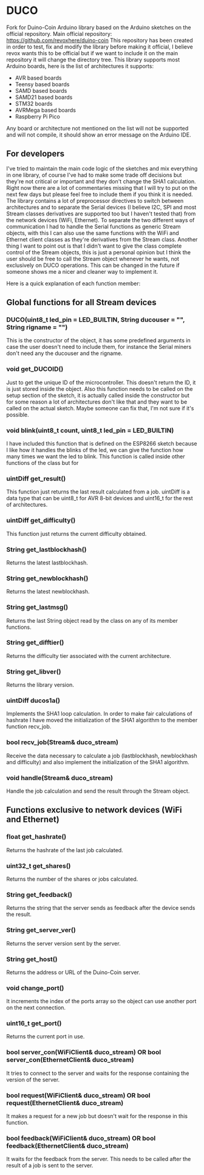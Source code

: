 # DUCO

Fork for Duino-Coin Arduino library based on the Arduino sketches on the official repository. Main official repository: https://github.com/revoxhere/duino-coin
This repository has been created in order to test, fix and modify the library before making it official, I believe revox wants this to be official but if we want to include it on the main repository it will change the directory tree. This library supports most Arduino boards, here is the list of architectures it supports:

- AVR based boards
- Teensy based boards
- SAMD based boards
- SAMD21 based boards
- STM32 boards
- AVRMega based boards
- Raspberry Pi Pico

Any board or architecture not mentioned on the list will not be supported and will not compile, it should show an error message on the Arduino IDE.

## For developers

I've tried to maintain the main code logic of the sketches and mix everything in one library, of course I've had to make some trade off decisions but they're not critical or important and they don't change the SHA1 calculation. Right now there are a lot of commentaries missing that I will try to put on the next few days but please feel free to include them if you think it is needed. The library contains a lot of preprocessor directives to switch between architectures and to separate the Serial devices (I believe I2C, SPI and most Stream classes derivatives are supported too but I haven't tested that) from the network devices (WiFi, Ethernet). To separate the two different ways of communication I had to handle the Serial functions as generic Stream objects, with this I can also use the same functions with the WiFi and Ethernet client classes as they're derivatives from the Stream class. Another thing I want to point out is that I didn't want to give the class complete control of the Stream objects, this is just a personal opinion but I think the user should be free to call the Stream object whenever he wants, not exclusively on DUCO operations. This can be changed in the future if someone shows me a nicer and cleaner way to implement it.

Here is a quick explanation of each function member:

## Global functions for all Stream devices

### DUCO(uint8_t led_pin = LED_BUILTIN, String ducouser = "", String rigname = "")

This is the constructor of the object, it has some predefined arguments in case the user doesn't need to include them, for instance the Serial miners don't need any the ducouser and the rigname.

### void get_DUCOID()

Just to get the unique ID of the microcontroller. This doesn't return the ID, it is just stored inside the object. Also this function needs to be called on the setup section of the sketch, it is actually called inside the constructor but for some reason a lot of architectures don't like that and they want to be called on the actual sketch. Maybe someone can fix that, I'm not sure if it's possible.

### void blink(uint8_t count, uint8_t led_pin = LED_BUILTIN)

I have included this function that is defined on the ESP8266 sketch because I like how it handles the blinks of the led, we can give the function how many times we want the led to blink. This function is called inside other functions of the class but for 

### uintDiff get_result()

This function just returns the last result calculated from a job. uintDiff is a data type that can be uint8_t for AVR 8-bit devices and uint16_t for the rest of architectures.

### uintDiff get_difficulty()

This function just returns the current difficulty obtained.

### String get_lastblockhash()

Returns the latest lastblockhash.

### String get_newblockhash()

Returns the latest newblockhash.

### String get_lastmsg()

Returns the last String object read by the class on any of its member functions.

### String get_difftier()

Returns the difficulty tier associated with the current architecture.

### String get_libver()

Returns the library version.

### uintDiff ducos1a()

Implements the SHA1 loop calculation. In order to make fair calculations of hashrate I have moved the initialization of the SHA1 algorithm to the member function recv_job.

### bool recv_job(Stream& duco_stream)

Receive the data necessary to calculate a job (lastblockhash, newblockhash and difficulty) and also implement the initialization of the SHA1 algorithm.

### void handle(Stream& duco_stream)

Handle the job calculation and send the result through the Stream object.

## Functions exclusive to network devices (WiFi and Ethernet)

### float get_hashrate()

Returns the hashrate of the last job calculated.

### uint32_t get_shares()

Returns the number of the shares or jobs calculated.

### String get_feedback()

Returns the string that the server sends as feedback after the device sends the result.

### String get_server_ver()

Returns the server version sent by the server.

### String get_host()

Returns the address or URL of the Duino-Coin server.

### void change_port()

It increments the index of the ports array so the object can use another port on the next connection.

### uint16_t get_port()

Returns the current port in use.

### bool server_con(WiFiClient& duco_stream) OR bool server_con(EthernetClient& duco_stream)

It tries to connect to the server and waits for the response containing the version of the server.

### bool request(WiFiClient& duco_stream) OR bool request(EthernetClient& duco_stream)

It makes a request for a new job but doesn't wait for the response in this function.

### bool feedback(WiFiClient& duco_stream) OR bool feedback(EthernetClient& duco_stream)

It waits for the feedback from the server. This needs to be called after the result of a job is sent to the server.
